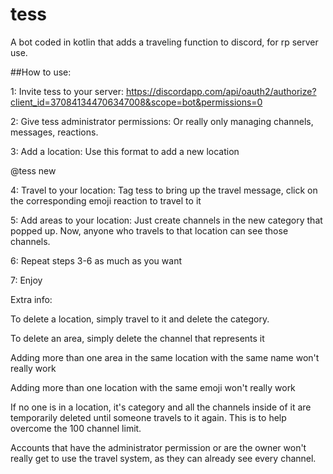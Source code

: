 # tess
A bot coded in kotlin that adds a traveling function to discord, for rp server use.


##How to use:

1: Invite tess to your server:
https://discordapp.com/api/oauth2/authorize?client_id=370841344706347008&scope=bot&permissions=0

2: Give tess administrator permissions:
Or really only managing channels, messages, reactions.

3: Add a location:
Use this format to add a new location

@tess new <discord emoji> <name>

4: Travel to your location:
Tag tess to bring up the travel message, click on the corresponding emoji reaction to travel to it

5: Add areas to your location:
Just create channels in the new category that popped up. Now, anyone who travels to that location can see those channels.

6: Repeat steps 3-6 as much as you want 

7: Enjoy


Extra info:

To delete a location, simply travel to it and delete the category.

To delete an area, simply delete the channel that represents it

Adding more than one area in the same location with the same name won't really work

Adding more than one location with the same emoji won't really work

If no one is in a location, it's category and all the channels inside of it are temporarily deleted until someone travels to it again.
This is to help overcome the 100 channel limit.

Accounts that have the administrator permission or are the owner won't really get to use the travel system, as they can already see every channel. 
